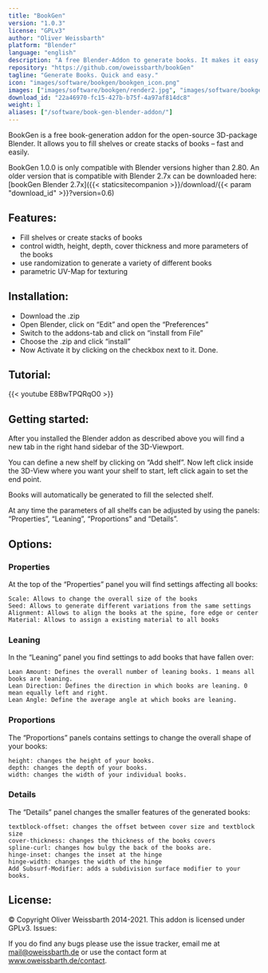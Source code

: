 ```yaml
---
title: "BookGen"
version: "1.0.3"
license: "GPLv3"
author: "Oliver Weissbarth"
platform: "Blender"
language: "english"
description: "A free Blender-Addon to generate books. It makes it easy to generate large amount of books using randomization without loosing control."
repository: "https://github.com/oweissbarth/bookGen"
tagline: "Generate Books. Quick and easy."
icon: "images/software/bookgen/bookgen_icon.png"
images: ["images/software/bookgen/render2.jpg", "images/software/bookgen/blender.png", "images/software/bookgen/render_close.jpg", "images/software/bookgen/panel.png"]
download_id: "22a46970-fc15-427b-b75f-4a97af814dc8"
weight: 1
aliases: ["/software/book-gen-blender-addon/"]
---
```


BookGen is a free book-generation addon for the open-source 3D-package Blender. It allows you to fill shelves or create stacks of books – fast and easily.

BookGen 1.0.0 is only compatible with Blender versions higher than 2.80. An older version that is compatible with Blender 2.7x can be downloaded here: [bookGen Blender 2.7x]({{< staticsitecompanion >}}/download/{{< param "download_id" >}}?version=0.6)
## Features:
- Fill shelves or create stacks of books
- control width, height, depth, cover thickness and more parameters of the books
- use randomization to generate a variety of different books
- parametric UV-Map for texturing

## Installation:
- Download the .zip
- Open Blender, click on “Edit” and open the “Preferences”
- Switch to the addons-tab and click on “install from File”
- Choose the .zip and click “install”
- Now Activate it by clicking on the checkbox next to it. Done.

## Tutorial:
{{< youtube E8BwTPQRqO0 >}}

## Getting started:

After you installed the Blender addon as described above you will find a new tab in the right hand sidebar of the 3D-Viewport.

You can define a new shelf by clicking on “Add shelf”. Now left click inside the 3D-View where you want your shelf to start, left click again to set the end point.

Books will automatically be generated to fill the selected shelf.

At any time the parameters of all shelfs can be adjusted by using the panels: “Properties”, “Leaning”, “Proportions” and “Details”.
## Options:
### Properties

At the top of the “Properties” panel you will find settings affecting all books:

    Scale: Allows to change the overall size of the books
    Seed: Allows to generate different variations from the same settings
    Alignment: Allows to align the books at the spine, fore edge or center
    Material: Allows to assign a existing material to all books

### Leaning

In the “Leaning” panel you find settings to add books that have fallen over:

    Lean Amount: Defines the overall number of leaning books. 1 means all books are leaning.
    Lean Direction: Defines the direction in which books are leaning. 0 mean equally left and right.
    Lean Angle: Define the average angle at which books are leaning.

### Proportions

The “Proportions” panels contains settings to change the overall shape of your books:

    height: changes the height of your books.
    depth: changes the depth of your books.
    width: changes the width of your individual books.

### Details

The “Details” panel changes the smaller features of the generated books:

    textblock-offset: changes the offset between cover size and textblock size
    cover-thickness: changes the thickness of the books covers
    spline-curl: changes how bulgy the back of the books are.
    hinge-inset: changes the inset at the hinge
    hinge-width: changes the width of the hinge
    Add Subsurf-Modifier: adds a subdivision surface modifier to your books.

## License:

© Copyright Oliver Weissbarth 2014-2021. This addon is licensed under GPLv3.
Issues:

If you do find any bugs please use the issue tracker, email me at mail@oweissbarth.de or use the contact form at www.oweissbarth.de/contact.
